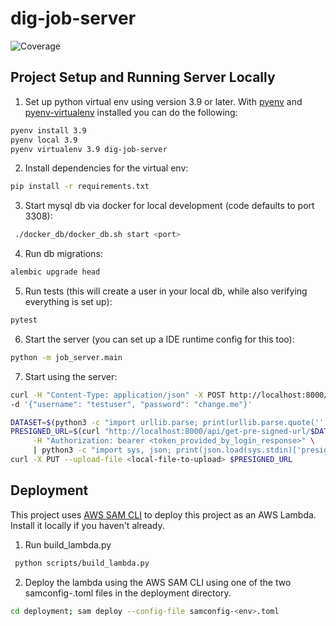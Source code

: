 # dig-job-server
![Coverage](https://img.shields.io/badge/coverage-67%25-brightgreen)

## Project Setup and Running Server Locally
1. Set up python virtual env using version 3.9 or later.  With [pyenv](https://github.com/pyenv/pyenv) and [pyenv-virtualenv](https://github.com/pyenv/pyenv-virtualenv) installed you can do the following:
```bash 
pyenv install 3.9
pyenv local 3.9
pyenv virtualenv 3.9 dig-job-server
```
2. Install dependencies for the virtual env:
```bash
pip install -r requirements.txt 
```
3. Start mysql db via docker for local development (code defaults to port 3308):
```bash
 ./docker_db/docker_db.sh start <port>
```
4. Run db migrations:
```bash
alembic upgrade head
```

5. Run tests (this will create a user in your local db, while also verifying everything is set up):
```bash
pytest
```

6. Start the server (you can set up a IDE runtime config for this too):
```bash
python -m job_server.main
```

7. Start using the server:
```bash
curl -H "Content-Type: application/json" -X POST http://localhost:8000/api/login \
-d '{"username": "testuser", "password": "change.me"}'
```
```bash
DATASET=$(python3 -c "import urllib.parse; print(urllib.parse.quote('''<data-set-name>'''))")
PRESIGNED_URL=$(curl "http://localhost:8000/api/get-pre-signed-url/$DATASET" \
     -H "Authorization: bearer <token_provided_by_login_response>" \
     | python3 -c "import sys, json; print(json.load(sys.stdin)['presigned_url'])")
curl -X PUT --upload-file <local-file-to-upload> $PRESIGNED_URL  
```

## Deployment
This project uses [AWS SAM CLI](https://docs.aws.amazon.com/serverless-application-model/latest/developerguide/install-sam-cli.html) to deploy this project as an AWS Lambda. 
Install it locally if you haven't already.
1. Run build_lambda.py 
```bash
 python scripts/build_lambda.py
```
2. Deploy the lambda using the AWS SAM CLI using one of the two samconfig-<env>.toml files in the deployment directory.
```bash
cd deployment; sam deploy --config-file samconfig-<env>.toml 
```
